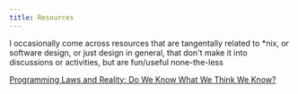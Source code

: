 ```yaml
---
title: Resources
---
```


I occasionally come across resources that are tangentally related to *nix, or software design, or just design in general, that don't make it into discussions or activities, but are fun/useful none-the-less

[Programming Laws and Reality: Do We Know What We Think We Know?](http://www.drdobbs.com/architecture-and-design/programming-laws-and-reality-do-we-know/240166164?_mc=sm_drd)
